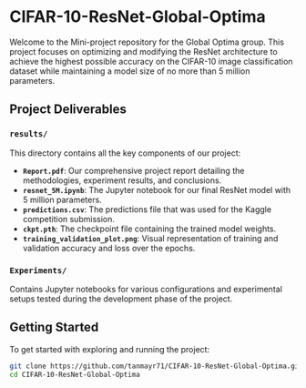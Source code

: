 # CIFAR-10-ResNet-Global-Optima

Welcome to the Mini-project repository for the Global Optima group. This project focuses on optimizing and modifying the ResNet architecture to achieve the highest possible accuracy on the CIFAR-10 image classification dataset while maintaining a model size of no more than 5 million parameters.

## Project Deliverables

### `results/`
This directory contains all the key components of our project:
- **`Report.pdf`**: Our comprehensive project report detailing the methodologies, experiment results, and conclusions.
- **`resnet_5M.ipynb`**: The Jupyter notebook for our final ResNet model with 5 million parameters.
- **`predictions.csv`**: The predictions file that was used for the Kaggle competition submission.
- **`ckpt.pth`**: The checkpoint file containing the trained model weights.
- **`training_validation_plot.png`**: Visual representation of training and validation accuracy and loss over the epochs.

### `Experiments/`
Contains Jupyter notebooks for various configurations and experimental setups tested during the development phase of the project.

## Getting Started

To get started with exploring and running the project:
```bash
git clone https://github.com/tanmayr71/CIFAR-10-ResNet-Global-Optima.git
cd CIFAR-10-ResNet-Global-Optima
